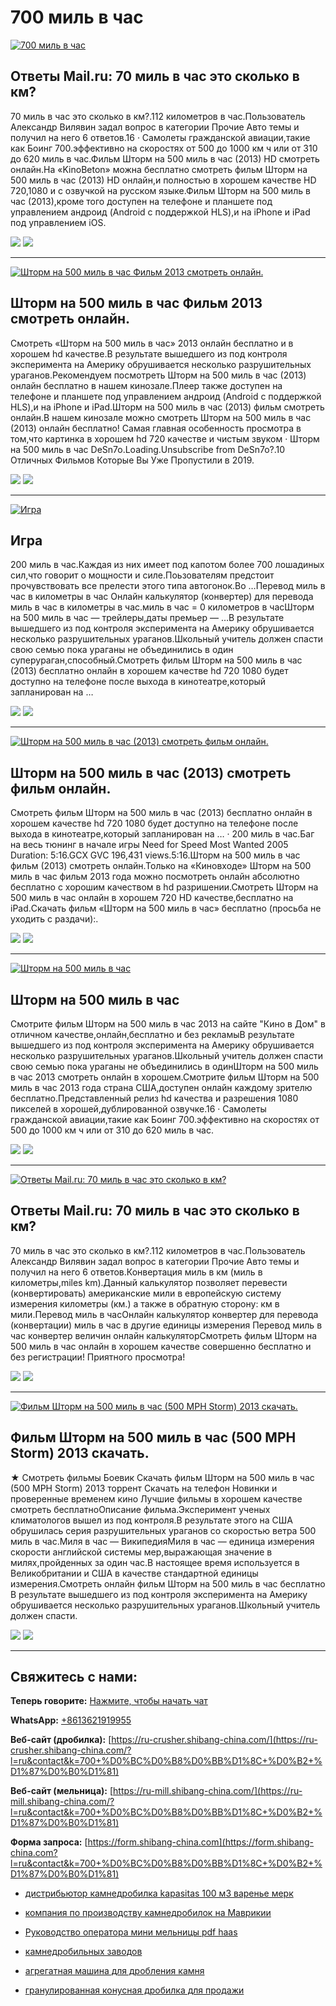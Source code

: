 # 700 миль в час

<a href="https://swt.shibang-china.com/?l=ru&img&k=700+%D0%BC%D0%B8%D0%BB%D1%8C+%D0%B2+%D1%87%D0%B0%D1%81" target="_blank">![700 миль в час](http://static.shibang-china.com/all-800x300/1507.jpg)</a>

## Ответы Mail.ru: 70 миль в час это сколько в км?
70 миль в час это сколько в км?.112 километров в час.Пользователь Александр Вилявин задал вопрос в категории Прочие Авто темы и получил на него 6 ответов.16 &#183; Самолеты гражданской авиации,такие как Боинг 700.эффективно на скоростях от 500 до 1000 км ч или от 310 до 620 миль в час.Фильм Шторм на 500 миль в час (2013) HD смотреть онлайн.На &#171;KinoBeton&#187; можна бесплатно смотреть фильм Шторм на 500 миль в час (2013) HD онлайн,и полностью в хорошем качестве HD 720,1080 и с озвучкой на русском языке.Фильм Шторм на 500 миль в час (2013),кроме того доступен на телефоне и планшете под управлением андроид (Android с поддержкой HLS),и на iPhone и iPad под управлением iOS.


<a href="https://whatsapp.shibangsoft.com/WhatsApp.php" target="_blank" title="WhatsApp">![](http://static.shibang-china.com/icon/whatsapp.png)</a> <a href="https://swt.shibang-china.com/?l=ru&icon&k=700+%D0%BC%D0%B8%D0%BB%D1%8C+%D0%B2+%D1%87%D0%B0%D1%81" target="_blank">![](http://static.shibang-china.com/icon/chat-ru.png)</a>

---

<a href="https://swt.shibang-china.com/?l=ru&img&k=700+%D0%BC%D0%B8%D0%BB%D1%8C+%D0%B2+%D1%87%D0%B0%D1%81" target="_blank">![Шторм на 500 миль в час Фильм 2013 смотреть онлайн.](http://static.shibang-china.com/all-800x300/633.jpg)</a>

## Шторм на 500 миль в час Фильм 2013 смотреть онлайн.
Смотреть &#171;Шторм на 500 миль в час&#187; 2013 онлайн бесплатно и в хорошем hd качестве.В результате вышедшего из под контроля эксперимента на Америку обрушивается несколько разрушительных ураганов.Рекомендуем посмотреть Шторм на 500 миль в час (2013) онлайн бесплатно в нашем кинозале.Плеер также доступен на телефоне и планшете под управлением андроид (Android с поддержкой HLS),и на iPhone и iPad.Шторм на 500 миль в час (2013) фильм смотреть онлайн.В нашем кинозале можно смотреть Шторм на 500 миль в час (2013) онлайн бесплатно! Самая главная особенность просмотра в том,что картинка в хорошем hd 720 качестве и чистым звуком&nbsp;&#0183;&#32;Шторм на 500 миль в час DeSn7o.Loading.Unsubscribe from DeSn7o?.10 Отличных Фильмов Которые Вы Уже Пропустили в 2019.


<a href="https://whatsapp.shibangsoft.com/WhatsApp.php" target="_blank" title="WhatsApp">![](http://static.shibang-china.com/icon/whatsapp.png)</a> <a href="https://swt.shibang-china.com/?l=ru&icon&k=700+%D0%BC%D0%B8%D0%BB%D1%8C+%D0%B2+%D1%87%D0%B0%D1%81" target="_blank">![](http://static.shibang-china.com/icon/chat-ru.png)</a>

---

<a href="https://swt.shibang-china.com/?l=ru&img&k=700+%D0%BC%D0%B8%D0%BB%D1%8C+%D0%B2+%D1%87%D0%B0%D1%81" target="_blank">![Игра](http://static.shibang-china.com/all-800x300/123.jpg)</a>

## Игра
200 миль в час.Каждая из них имеет под капотом более 700 лошадиных сил,что говорит о мощности и силе.Поьзователям предстоит прочувствовать все прелести этого типа автогонок.Во …Перевод миль в час в километры в час Онлайн калькулятор (конвертер) для перевода миль в час в километры в час.миль в час = 0 километров в часШторм на 500 миль в час — трейлеры,даты премьер — …В результате вышедшего из под контроля эксперимента на Америку обрушивается несколько разрушительных ураганов.Школьный учитель должен спасти свою семью пока ураганы не объединились в один суперураган,способный.Смотреть фильм Шторм на 500 миль в час (2013) бесплатно онлайн в хорошем качестве hd 720 1080 будет доступно на телефоне после выхода в кинотеатре,который запланирован на …


<a href="https://whatsapp.shibangsoft.com/WhatsApp.php" target="_blank" title="WhatsApp">![](http://static.shibang-china.com/icon/whatsapp.png)</a> <a href="https://swt.shibang-china.com/?l=ru&icon&k=700+%D0%BC%D0%B8%D0%BB%D1%8C+%D0%B2+%D1%87%D0%B0%D1%81" target="_blank">![](http://static.shibang-china.com/icon/chat-ru.png)</a>

---

<a href="https://swt.shibang-china.com/?l=ru&img&k=700+%D0%BC%D0%B8%D0%BB%D1%8C+%D0%B2+%D1%87%D0%B0%D1%81" target="_blank">![Шторм на 500 миль в час (2013) смотреть фильм онлайн.](http://static.shibang-china.com/all-800x300/1068.jpg)</a>

## Шторм на 500 миль в час (2013) смотреть фильм онлайн.
Смотреть фильм Шторм на 500 миль в час (2013) бесплатно онлайн в хорошем качестве hd 720 1080 будет доступно на телефоне после выхода в кинотеатре,который запланирован на …&nbsp;&#0183;&#32;200 миль в час.Баг на весь тюнинг в начале игры Need for Speed Most Wanted 2005 Duration: 5:16.GCX GVC 196,431 views.5:16.Шторм на 500 миль в час фильм (2013) смотреть онлайн.Только на &#171;Киновходе&#187; Шторм на 500 миль в час фильм 2013 года можно посмотреть онлайн абсолютно бесплатно с хорошим качеством в hd разришении.Смотреть Шторм на 500 миль в час онлайн в хорошем 720 HD качестве,бесплатно на iPad.Скачать фильм &#171;Шторм на 500 миль в час&#187; бесплатно (просьба не уходить с раздачи):.


<a href="https://whatsapp.shibangsoft.com/WhatsApp.php" target="_blank" title="WhatsApp">![](http://static.shibang-china.com/icon/whatsapp.png)</a> <a href="https://swt.shibang-china.com/?l=ru&icon&k=700+%D0%BC%D0%B8%D0%BB%D1%8C+%D0%B2+%D1%87%D0%B0%D1%81" target="_blank">![](http://static.shibang-china.com/icon/chat-ru.png)</a>

---

<a href="https://swt.shibang-china.com/?l=ru&img&k=700+%D0%BC%D0%B8%D0%BB%D1%8C+%D0%B2+%D1%87%D0%B0%D1%81" target="_blank">![Шторм на 500 миль в час](http://static.shibang-china.com/all-800x300/1118.jpg)</a>

## Шторм на 500 миль в час
Смотрите фильм Шторм на 500 миль в час 2013 на сайте &quot;Кино в Дом&quot; в отличном качестве,онлайн,бесплатно и без рекламыВ результате вышедшего из под контроля эксперимента на Америку обрушивается несколько разрушительных ураганов.Школьный учитель должен спасти свою семью пока ураганы не объединились в одинШторм на 500 миль в час 2013 смотреть онлайн в хорошем.Смотрите фильм Шторм на 500 миль в час 2013 года страна США,доступен онлайн каждому зрителю бесплатно.Представленный релиз hd качества и разрешения 1080 пикселей в хорошей,дублированной озвучке.16 &#183; Самолеты гражданской авиации,такие как Боинг 700.эффективно на скоростях от 500 до 1000 км ч или от 310 до 620 миль в час.


<a href="https://whatsapp.shibangsoft.com/WhatsApp.php" target="_blank" title="WhatsApp">![](http://static.shibang-china.com/icon/whatsapp.png)</a> <a href="https://swt.shibang-china.com/?l=ru&icon&k=700+%D0%BC%D0%B8%D0%BB%D1%8C+%D0%B2+%D1%87%D0%B0%D1%81" target="_blank">![](http://static.shibang-china.com/icon/chat-ru.png)</a>

---

<a href="https://swt.shibang-china.com/?l=ru&img&k=700+%D0%BC%D0%B8%D0%BB%D1%8C+%D0%B2+%D1%87%D0%B0%D1%81" target="_blank">![Ответы Mail.ru: 70 миль в час это сколько в км?](http://static.shibang-china.com/all-800x300/559.jpg)</a>

## Ответы Mail.ru: 70 миль в час это сколько в км?
70 миль в час это сколько в км?.112 километров в час.Пользователь Александр Вилявин задал вопрос в категории Прочие Авто темы и получил на него 6 ответов.Конвертация миль в км (миль в километры,miles km).Данный калькулятор позволяет перевести (конвертировать) американские мили в европейскую систему измерения километры (км.) а также в обратную сторону: км в мили.Перевод миль в часОнлайн калькулятор конвертер для перевода (конвертации) миль в час в другие единицы измерения Перевод миль в час конвертер величин онлайн калькуляторСмотреть фильм Шторм на 500 миль в час онлайн в хорошем качестве совершенно бесплатно и без регистрации! Приятного просмотра!


<a href="https://whatsapp.shibangsoft.com/WhatsApp.php" target="_blank" title="WhatsApp">![](http://static.shibang-china.com/icon/whatsapp.png)</a> <a href="https://swt.shibang-china.com/?l=ru&icon&k=700+%D0%BC%D0%B8%D0%BB%D1%8C+%D0%B2+%D1%87%D0%B0%D1%81" target="_blank">![](http://static.shibang-china.com/icon/chat-ru.png)</a>

---

<a href="https://swt.shibang-china.com/?l=ru&img&k=700+%D0%BC%D0%B8%D0%BB%D1%8C+%D0%B2+%D1%87%D0%B0%D1%81" target="_blank">![Фильм Шторм на 500 миль в час (500 MPH Storm) 2013 скачать.](http://static.shibang-china.com/all-800x300/455.jpg)</a>

## Фильм Шторм на 500 миль в час (500 MPH Storm) 2013 скачать.
★ Смотреть фильмы Боевик Скачать фильм Шторм на 500 миль в час (500 MPH Storm) 2013 торрент Скачать на телефон Новинки и проверенные временем кино Лучшие фильмы в хорошем качестве смотреть бесплатноОписание фильма.Эксперимент ученых климатологов вышел из под контроля.В результате этого на США обрушилась серия разрушительных ураганов со скоростью ветра 500 миль в час.Миля в час — ВикипедияМиля в час — единица измерения скорости английской системы мер,выражающая значение в милях,пройденных за один час.В настоящее время используется в Великобритании и США в качестве стандартной единицы измерения.Смотреть онлайн фильм Шторм на 500 миль в час бесплатно В результате вышедшего из под контроля эксперимента на Америку обрушивается несколько разрушительных ураганов.Школьный учитель должен спасти.


<a href="https://whatsapp.shibangsoft.com/WhatsApp.php" target="_blank" title="WhatsApp">![](http://static.shibang-china.com/icon/whatsapp.png)</a> <a href="https://swt.shibang-china.com/?l=ru&icon&k=700+%D0%BC%D0%B8%D0%BB%D1%8C+%D0%B2+%D1%87%D0%B0%D1%81" target="_blank">![](http://static.shibang-china.com/icon/chat-ru.png)</a>

---
## Свяжитесь с нами:

**Теперь говорите:** [Нажмите, чтобы начать чат](https://swt.shibang-china.com?l=ru&contact&k=700+%D0%BC%D0%B8%D0%BB%D1%8C+%D0%B2+%D1%87%D0%B0%D1%81)

**WhatsApp:**  [+8613621919955](https://whatsapp.shibangsoft.com/WhatsApp.php)

**Веб-сайт (дробилка):** [https://ru-crusher.shibang-china.com/](https://ru-crusher.shibang-china.com/?l=ru&contact&k=700+%D0%BC%D0%B8%D0%BB%D1%8C+%D0%B2+%D1%87%D0%B0%D1%81)

**Веб-сайт (мельница):** [https://ru-mill.shibang-china.com/](https://ru-mill.shibang-china.com/?l=ru&contact&k=700+%D0%BC%D0%B8%D0%BB%D1%8C+%D0%B2+%D1%87%D0%B0%D1%81)

**Форма запроса:** [https://form.shibang-china.com](https://form.shibang-china.com?l=ru&contact&k=700+%D0%BC%D0%B8%D0%BB%D1%8C+%D0%B2+%D1%87%D0%B0%D1%81)

* [дистрибьютор камнедробилка kapasitas 100 м3 варенье мерк](../123/%D0%B4%D0%B8%D1%81%D1%82%D1%80%D0%B8%D0%B1%D1%8C%D1%8E%D1%82%D0%BE%D1%80%20%D0%BA%D0%B0%D0%BC%D0%BD%D0%B5%D0%B4%D1%80%D0%BE%D0%B1%D0%B8%D0%BB%D0%BA%D0%B0%20kapasitas%20100%20%D0%BC3%20%D0%B2%D0%B0%D1%80%D0%B5%D0%BD%D1%8C%D0%B5%20%D0%BC%D0%B5%D1%80%D0%BA.md)

* [компания по производству камнедробилок на Маврикии](../124/%D0%BA%D0%BE%D0%BC%D0%BF%D0%B0%D0%BD%D0%B8%D1%8F%20%D0%BF%D0%BE%20%D0%BF%D1%80%D0%BE%D0%B8%D0%B7%D0%B2%D0%BE%D0%B4%D1%81%D1%82%D0%B2%D1%83%20%D0%BA%D0%B0%D0%BC%D0%BD%D0%B5%D0%B4%D1%80%D0%BE%D0%B1%D0%B8%D0%BB%D0%BE%D0%BA%20%D0%BD%D0%B0%20%D0%9C%D0%B0%D0%B2%D1%80%D0%B8%D0%BA%D0%B8%D0%B8.md)

* [Руководство оператора мини мельницы pdf haas](../122/%D0%A0%D1%83%D0%BA%D0%BE%D0%B2%D0%BE%D0%B4%D1%81%D1%82%D0%B2%D0%BE%20%D0%BE%D0%BF%D0%B5%D1%80%D0%B0%D1%82%D0%BE%D1%80%D0%B0%20%D0%BC%D0%B8%D0%BD%D0%B8%20%D0%BC%D0%B5%D0%BB%D1%8C%D0%BD%D0%B8%D1%86%D1%8B%20pdf%20haas.md)

* [камнедробильных заводов](../122/%D0%BA%D0%B0%D0%BC%D0%BD%D0%B5%D0%B4%D1%80%D0%BE%D0%B1%D0%B8%D0%BB%D1%8C%D0%BD%D1%8B%D1%85%20%D0%B7%D0%B0%D0%B2%D0%BE%D0%B4%D0%BE%D0%B2.md)

* [агрегатная машина для дробления камня](../124/%D0%B0%D0%B3%D1%80%D0%B5%D0%B3%D0%B0%D1%82%D0%BD%D0%B0%D1%8F%20%D0%BC%D0%B0%D1%88%D0%B8%D0%BD%D0%B0%20%D0%B4%D0%BB%D1%8F%20%D0%B4%D1%80%D0%BE%D0%B1%D0%BB%D0%B5%D0%BD%D0%B8%D1%8F%20%D0%BA%D0%B0%D0%BC%D0%BD%D1%8F.md)

* [гранулированная конусная дробилка для продажи](../124/%D0%B3%D1%80%D0%B0%D0%BD%D1%83%D0%BB%D0%B8%D1%80%D0%BE%D0%B2%D0%B0%D0%BD%D0%BD%D0%B0%D1%8F%20%D0%BA%D0%BE%D0%BD%D1%83%D1%81%D0%BD%D0%B0%D1%8F%20%D0%B4%D1%80%D0%BE%D0%B1%D0%B8%D0%BB%D0%BA%D0%B0%20%D0%B4%D0%BB%D1%8F%20%D0%BF%D1%80%D0%BE%D0%B4%D0%B0%D0%B6%D0%B8.md)